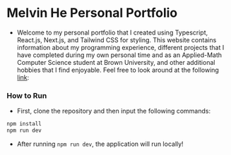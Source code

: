 # Melvin He Personal Portfolio 

- Welcome to my personal portfolio that I created using Typescript, React.js, Next.js, and Tailwind CSS for styling. This website contains information about my programming experience, different
projects that I have completed during my own personal time and as an Applied-Math Computer Science student at Brown University, and other additional hobbies that I find enjoyable. Feel free to 
look around at the following [link](https://melvin-he.dev/): 

### How to Run 
- First, clone the repository and then input the following commands:
```bash
npm install
npm run dev
```
- After running `npm run dev`, the application will run locally! 